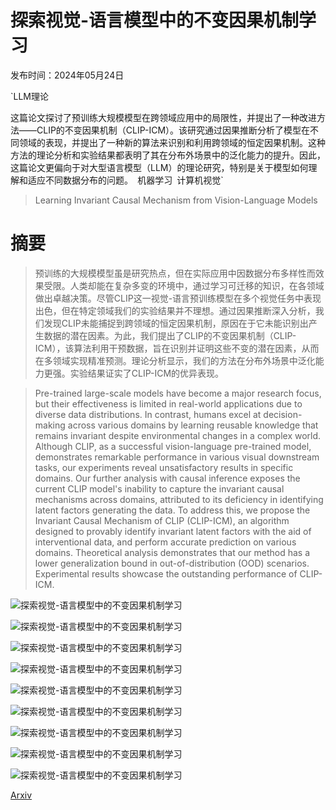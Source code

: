 # 探索视觉-语言模型中的不变因果机制学习

发布时间：2024年05月24日

`LLM理论

这篇论文探讨了预训练大规模模型在跨领域应用中的局限性，并提出了一种改进方法——CLIP的不变因果机制（CLIP-ICM）。该研究通过因果推断分析了模型在不同领域的表现，并提出了一种新的算法来识别和利用跨领域的恒定因果机制。这种方法的理论分析和实验结果都表明了其在分布外场景中的泛化能力的提升。因此，这篇论文更偏向于对大型语言模型（LLM）的理论研究，特别是关于模型如何理解和适应不同数据分布的问题。` `机器学习` `计算机视觉`

> Learning Invariant Causal Mechanism from Vision-Language Models

# 摘要

> 预训练的大规模模型虽是研究热点，但在实际应用中因数据分布多样性而效果受限。人类却能在复杂多变的环境中，通过学习可迁移的知识，在各领域做出卓越决策。尽管CLIP这一视觉-语言预训练模型在多个视觉任务中表现出色，但在特定领域我们的实验结果并不理想。通过因果推断深入分析，我们发现CLIP未能捕捉到跨领域的恒定因果机制，原因在于它未能识别出产生数据的潜在因素。为此，我们提出了CLIP的不变因果机制（CLIP-ICM），该算法利用干预数据，旨在识别并证明这些不变的潜在因素，从而在多领域实现精准预测。理论分析显示，我们的方法在分布外场景中泛化能力更强。实验结果证实了CLIP-ICM的优异表现。

> Pre-trained large-scale models have become a major research focus, but their effectiveness is limited in real-world applications due to diverse data distributions. In contrast, humans excel at decision-making across various domains by learning reusable knowledge that remains invariant despite environmental changes in a complex world. Although CLIP, as a successful vision-language pre-trained model, demonstrates remarkable performance in various visual downstream tasks, our experiments reveal unsatisfactory results in specific domains. Our further analysis with causal inference exposes the current CLIP model's inability to capture the invariant causal mechanisms across domains, attributed to its deficiency in identifying latent factors generating the data. To address this, we propose the Invariant Causal Mechanism of CLIP (CLIP-ICM), an algorithm designed to provably identify invariant latent factors with the aid of interventional data, and perform accurate prediction on various domains. Theoretical analysis demonstrates that our method has a lower generalization bound in out-of-distribution (OOD) scenarios. Experimental results showcase the outstanding performance of CLIP-ICM.

![探索视觉-语言模型中的不变因果机制学习](../../../paper_images/2405.15289/x1.png)

![探索视觉-语言模型中的不变因果机制学习](../../../paper_images/2405.15289/x2.png)

![探索视觉-语言模型中的不变因果机制学习](../../../paper_images/2405.15289/x3.png)

![探索视觉-语言模型中的不变因果机制学习](../../../paper_images/2405.15289/x4.png)

![探索视觉-语言模型中的不变因果机制学习](../../../paper_images/2405.15289/x5.png)

![探索视觉-语言模型中的不变因果机制学习](../../../paper_images/2405.15289/x6.png)

![探索视觉-语言模型中的不变因果机制学习](../../../paper_images/2405.15289/heatmap.png)

![探索视觉-语言模型中的不变因果机制学习](../../../paper_images/2405.15289/lambda.png)

![探索视觉-语言模型中的不变因果机制学习](../../../paper_images/2405.15289/ablation_K.png)

[Arxiv](https://arxiv.org/abs/2405.15289)